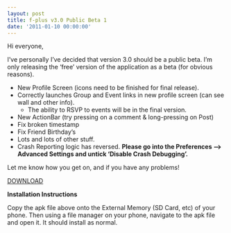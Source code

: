 ```yaml
---
layout: post
title: f-plus v3.0 Public Beta 1
date: '2011-01-10 00:00:00'
---
```


Hi everyone,

I&#8217;ve personally I&#8217;ve decided that version 3.0 should be a public beta. I&#8217;m only releasing the &#8216;free&#8217; version of the application as a beta (for obvious reasons).

*   New Profile Screen (icons need to be finished for final release).
*   Correctly launches Group and Event links in new profile screen (can see wall and other info). 
    *   The ability to RSVP to events will be in the final version.
*   New ActionBar (try pressing on a comment & long-pressing on Post)
*   Fix broken timestamp
*   Fix Friend Birthday&#8217;s
*   Lots and lots of other stuff.
*   Crash Reporting logic has reversed. **Please go into the Preferences &#8211;> Advanced Settings and untick &#8216;Disable Crash Debugging&#8217;.**

Let me know how you get on, and if you have any problems!

[DOWNLOAD][1]

**Installation Instructions**

Copy the apk file above onto the External Memory (SD Card, etc) of your phone. Then using a file manager on your phone, navigate to the apk file and open it. It should install as normal.

 [1]: http://dl.dropbox.com/u/6359346/f-plus-free-v3-b1.apk